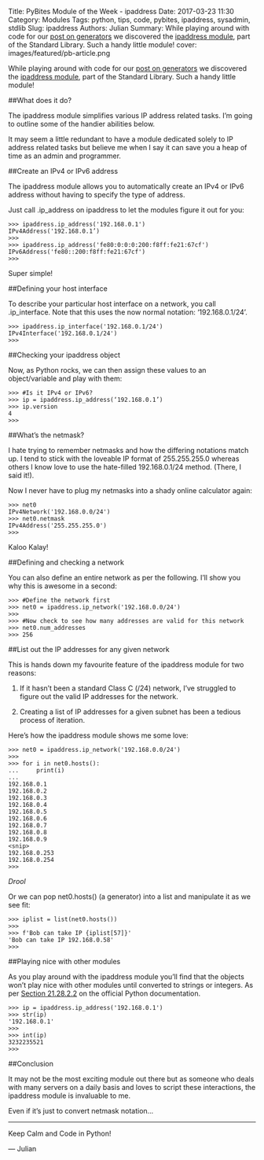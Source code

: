 Title: PyBites Module of the Week - ipaddress
Date: 2017-03-23 11:30
Category: Modules
Tags: python, tips, code, pybites, ipaddress, sysadmin, stdlib
Slug: ipaddress
Authors: Julian
Summary: While playing around with code for our [post on generators](http://pybit.es/generators.html) we discovered the [ipaddress module](https://docs.python.org/3/library/ipaddress.html), part of the Standard Library. Such a handy little module!
cover: images/featured/pb-article.png

While playing around with code for our [post on generators](http://pybit.es/generators.html) we discovered the [ipaddress module](https://docs.python.org/3/library/ipaddress.html), part of the Standard Library. Such a handy little module!

##What does it do?

The ipaddress module simplifies various IP address related tasks. I’m going to outline some of the handier abilities below.

It may seem a little redundant to have a module dedicated solely to IP address related tasks but believe me when I say it can save you a heap of time as an admin and programmer.


##Create an IPv4 or IPv6 address

The ipaddress module allows you to automatically create an IPv4 or IPv6 address without having to specify the type of address.

Just call .ip_address on ipaddress to let the modules figure it out for you:

~~~~
>>> ipaddress.ip_address('192.168.0.1')
IPv4Address('192.168.0.1’)
>>>
>>> ipaddress.ip_address('fe80:0:0:0:200:f8ff:fe21:67cf')
IPv6Address('fe80::200:f8ff:fe21:67cf')
>>>
~~~~

Super simple!


##Defining your host interface

To describe your particular host interface on a network, you call .ip_interface. Note that this uses the now normal notation: ‘192.168.0.1/24’.

~~~~
>>> ipaddress.ip_interface('192.168.0.1/24')
IPv4Interface('192.168.0.1/24')
>>>
~~~~



##Checking your ipaddress object

Now, as Python rocks, we can then assign these values to an object/variable and play with them:

~~~~
>>> #Is it IPv4 or IPv6?
>>> ip = ipaddress.ip_address(‘192.168.0.1’)
>>> ip.version
4
>>>
~~~~


##What’s the netmask?

I hate trying to remember netmasks and how the differing notations match up. I tend to stick with the loveable IP format of 255.255.255.0 whereas others I know love to use the hate-filled 192.168.0.1/24 method. (There, I said it!).

Now I never have to plug my netmasks into a shady online calculator again:

~~~~
>>> net0
IPv4Network('192.168.0.0/24')
>>> net0.netmask
IPv4Address('255.255.255.0')
>>>
~~~~

Kaloo Kalay!


##Defining and checking a network

You can also define an entire network as per the following. I’ll show you why this is awesome in a second:

~~~~
>>> #Define the network first
>>> net0 = ipaddress.ip_network('192.168.0.0/24')
>>>
>>> #Now check to see how many addresses are valid for this network
>>> net0.num_addresses
>>> 256
~~~~



##List out the IP addresses for any given network

This is hands down my favourite feature of the ipaddress module for two reasons:

1. If it hasn’t been a standard Class C (/24) network, I’ve struggled to figure out the valid IP addresses for the network.

2. Creating a list of IP addresses for a given subnet has been a tedious process of iteration.

Here’s how the ipaddress module shows me some love:

~~~~
>>> net0 = ipaddress.ip_network('192.168.0.0/24')
>>> 
>>> for i in net0.hosts():
...     print(i)
... 
192.168.0.1
192.168.0.2
192.168.0.3
192.168.0.4
192.168.0.5
192.168.0.6
192.168.0.7
192.168.0.8
192.168.0.9
<snip>
192.168.0.253
192.168.0.254
>>>
~~~~

*Drool*

Or we can pop net0.hosts() (a generator) into a list and manipulate it as we see fit:

~~~~
>>> iplist = list(net0.hosts())
>>>
>>> f'Bob can take IP {iplist[57]}'
'Bob can take IP 192.168.0.58'
>>>
~~~~



##Playing nice with other modules

As you play around with the ipaddress module you’ll find that the objects won’t play nice with other modules until converted to strings or integers. As per [Section 21.28.2.2](https://docs.python.org/3/library/ipaddress.html#conversion-to-strings-and-integers) on the official Python documentation.

~~~~
>>> ip = ipaddress.ip_address('192.168.0.1')
>>> str(ip)
'192.168.0.1'
>>>
>>> int(ip)
3232235521
>>>
~~~~


##Conclusion

It may not be the most exciting module out there but as someone who deals with many servers on a daily basis and loves to script these interactions, the ipaddress module is invaluable to me.

Even if it’s just to convert netmask notation…

---

Keep Calm and Code in Python!

— Julian
